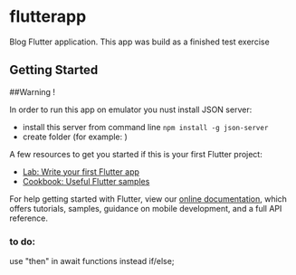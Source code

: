 # flutterapp

Blog Flutter application. This app was build as a finished test exercise

## Getting Started

##Warning !

In order to run this app on emulator you nust install JSON server:
- install this server from command line `npm install -g json-server`
- create folder (for example: )

A few resources to get you started if this is your first Flutter project:

- [Lab: Write your first Flutter app](https://flutter.dev/docs/get-started/codelab)
- [Cookbook: Useful Flutter samples](https://flutter.dev/docs/cookbook)

For help getting started with Flutter, view our 
[online documentation](https://flutter.dev/docs), which offers tutorials, 
samples, guidance on mobile development, and a full API reference.

### to do:
use "then" in await functions instead if/else;


